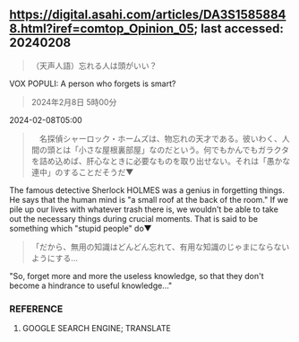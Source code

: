 ## https://digital.asahi.com/articles/DA3S15858848.html?iref=comtop_Opinion_05; last accessed: 20240208

> （天声人語）忘れる人は頭がいい？

VOX POPULI: A person who forgets is smart?

> 2024年2月8日 5時00分

2024-02-08T05:00

>　名探偵シャーロック・ホームズは、物忘れの天才である。彼いわく、人間の頭とは「小さな屋根裏部屋」なのだという。何でもかんでもガラクタを詰め込めば、肝心なときに必要なものを取り出せない。それは「愚かな連中」のすることだそうだ▼

The famous detective Sherlock HOLMES was a genius in forgetting things. He says that the human mind is "a small roof at the back of the room." If we pile up our lives with whatever trash there is, we wouldn't be able to take out the necessary things during crucial moments. That is said to be something which "stupid people" do▼

> 「だから、無用の知識はどんどん忘れて、有用な知識のじゃまにならないようにする…

"So, forget more and more the useless knowledge, so that they don't become a hindrance to useful knowledge..."

### REFERENCE

1) GOOGLE SEARCH ENGINE; TRANSLATE